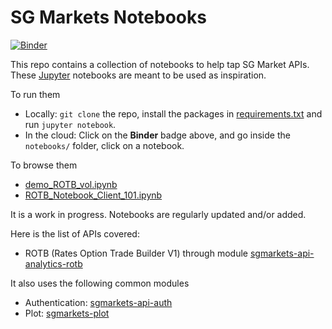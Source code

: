 # SG Markets Notebooks

[![Binder](https://mybinder.org/badge.svg)](https://mybinder.org/v2/gh/sgmarkets/sgmarkets-notebooks/master)

This repo contains a collection of notebooks to help tap SG Market APIs.  
These [Jupyter](http://jupyter.org/) notebooks are meant to be used as inspiration.  

To run them
+ Locally: `git clone` the repo, install the packages in [requirements.txt]() and run `jupyter notebook`.
+ In the cloud: Click on the **Binder** badge above, and go inside the `notebooks/` folder, click on a notebook.  

To browse them
+ [demo_ROTB_vol.ipynb](http://nbviewer.jupyter.org/github/sgmarkets/sgmarkets-notebooks/blob/master/notebooks/demo_ROTB_vol.ipynb)
+ [ROTB_Notebook_Client_101.ipynb](http://nbviewer.jupyter.org/github/sgmarkets/sgmarkets-notebooks/blob/master/notebooks/ROTB_Notebook_Client_101.ipynb)

It is a work in progress. Notebooks are regularly updated and/or added.  

Here is the list of APIs covered:
+ ROTB (Rates Option Trade Builder V1) through module [sgmarkets-api-analytics-rotb](https://gitlab.com/sgmarkets/sgmarkets-api-analytics-rotb)


It also uses the following common modules
+ Authentication: [sgmarkets-api-auth](https://gitlab.com/sgmarkets/sgmarkets-api-auth)
+ Plot: [sgmarkets-plot](https://gitlab.com/sgmarkets/sgmarkets-plot)
